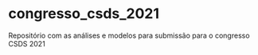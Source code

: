 # congresso_csds_2021
Repositório com as análises e modelos para submissão para o congresso CSDS 2021
